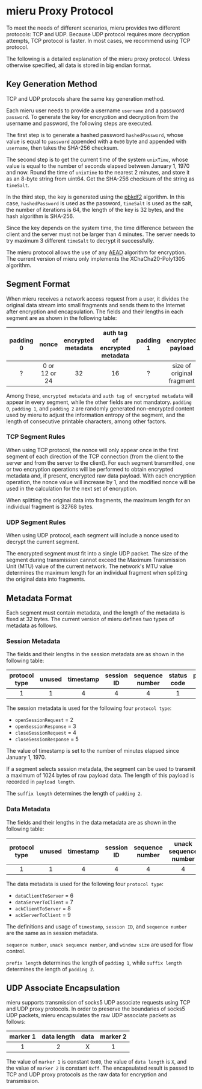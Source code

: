 # mieru Proxy Protocol

To meet the needs of different scenarios, mieru provides two different protocols: TCP and UDP. Because UDP protocol requires more decryption attempts, TCP protocol is faster. In most cases, we recommend using TCP protocol.

The following is a detailed explanation of the mieru proxy protocol. Unless otherwise specified, all data is stored in big endian format.

## Key Generation Method

TCP and UDP protocols share the same key generation method.

Each mieru user needs to provide a username `username` and a password `password`. To generate the key for encryption and decryption from the username and password, the following steps are executed.

The first step is to generate a hashed password `hashedPassword`, whose value is equal to `password` appended with a `0x00` byte and appended with `username`, then takes the SHA-256 checksum.

The second step is to get the current time of the system `unixTime`, whose value is equal to the number of seconds elapsed between January 1, 1970 and now. Round the time of `unixTime` to the nearest 2 minutes, and store it as an 8-byte string from uint64. Get the SHA-256 checksum of the string as `timeSalt`.

In the third step, the key is generated using the [pbkdf2](https://en.wikipedia.org/wiki/PBKDF2) algorithm. In this case, `hashedPassword` is used as the password, `timeSalt` is used as the salt, the number of iterations is 64, the length of the key is 32 bytes, and the hash algorithm is SHA-256.

Since the key depends on the system time, the time difference between the client and the server must not be larger than 4 minutes. The server needs to try maximum 3 different `timeSalt` to decrypt it successfully.

The mieru protocol allows the use of any [AEAD](https://en.wikipedia.org/wiki/Authenticated_encryption) algorithm for encryption. The current version of mieru only implements the XChaCha20-Poly1305 algorithm.

## Segment Format

When mieru receives a network access request from a user, it divides the original data stream into small fragments and sends them to the Internet after encryption and encapsulation. The fields and their lengths in each segment are as shown in the following table:

| padding 0 | nonce | encrypted metadata | auth tag of encrypted metadata | padding 1 | encrypted payload | auth tag of encrypted payload | padding 2 |
| :----: | :----: | :----: | :----: | :----: | :----: | :----: | :----: |
| ? | 0 or 12 or 24 | 32 | 16 | ? | size of original fragment | 16 | ? |

Among these, `encrypted metadata` and `auth tag of encrypted metadata` will appear in every segment, while the other fields are not mandatory. `padding 0`, `padding 1`, and `padding 2` are randomly generated non-encrypted content used by mieru to adjust the information entropy of the segment, and the length of consecutive printable characters, among other factors.

### TCP Segment Rules

When using TCP protocol, the nonce will only appear once in the first segment of each direction of the TCP connection (from the client to the server and from the server to the client). For each segment transmitted, one or two encryption operations will be performed to obtain encrypted metadata and, if present, encrypted raw data payload. With each encryption operation, the nonce value will increase by 1, and the modified nonce will be used in the calculation for the next set of encryption.

When splitting the original data into fragments, the maximum length for an individual fragment is 32768 bytes.

### UDP Segment Rules

When using UDP protocol, each segment will include a nonce used to decrypt the current segment.

The encrypted segment must fit into a single UDP packet. The size of the segment during transmission cannot exceed the Maximum Transmission Unit (MTU) value of the current network. The network's MTU value determines the maximum length for an individual fragment when splitting the original data into fragments.

## Metadata Format

Each segment must contain metadata, and the length of the metadata is fixed at 32 bytes. The current version of mieru defines two types of metadata as follows.

### Session Metadata

The fields and their lengths in the session metadata are as shown in the following table:

| protocol type | unused | timestamp | session ID | sequence number | status code | payload length | suffix length | unused |
| :----: | :----: | :----: | :----: | :----: | :----: | :----: | :----: | :----: |
| 1 | 1 | 4 | 4 | 4 | 1 | 2 | 1 | 14 |

The session metadata is used for the following four `protocol type`:

- `openSessionRequest` = 2
- `openSessionResponse` = 3
- `closeSessionRequest` = 4
- `closeSessionResponse` = 5

The value of timestamp is set to the number of minutes elapsed since January 1, 1970.

If a segment selects session metadata, the segment can be used to transmit a maximum of 1024 bytes of raw payload data. The length of this payload is recorded in `payload length`.

The `suffix length` determines the length of `padding 2`.

### Data Metadata

The fields and their lengths in the data metadata are as shown in the following table:

| protocol type | unused | timestamp | session ID | sequence number | unack sequence number | window size | fragment number | prefix length | payload length | suffix length | unused |
| :----: | :----: | :----: | :----: | :----: | :----: | :----: | :----: | :----: | :----: | :----: | :----: |
| 1 | 1 | 4 | 4 | 4 | 4 | 2 | 1 | 1 | 2 | 1 | 7 |

The data metadata is used for the following four `protocol type`:

- `dataClientToServer` = 6
- `dataServerToClient` = 7
- `ackClientToServer` = 8
- `ackServerToClient` = 9

The definitions and usage of `timestamp`, `session ID`, and `sequence number` are the same as in session metadata.

`sequence number`, `unack sequence number`, and `window size` are used for flow control.

`prefix length` determines the length of `padding 1`, while `suffix length` determines the length of `padding 2`.

## UDP Associate Encapsulation

mieru supports transmission of socks5 UDP associate requests using TCP and UDP proxy protocols. In order to preserve the boundaries of socks5 UDP packets, mieru encapsulates the raw UDP associate packets as follows:

| marker 1 | data length | data | marker 2 |
| :----: | :----: | :----: | :----: |
| 1 | 2 | X | 1 |

The value of `marker 1` is constant `0x00`, the value of `data length` is `X`, and the value of `marker 2` is constant `0xff`. The encapsulated result is passed to TCP and UDP proxy protocols as the raw data for encryption and transmission.
